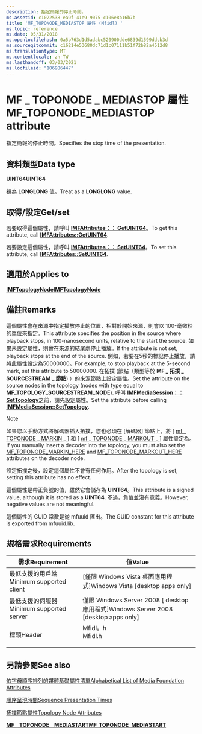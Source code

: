 ```yaml
---
description: 指定簡報的停止時間。
ms.assetid: c1022538-ea9f-41e9-9075-c106e8b16b7b
title: 'MF_TOPONODE_MEDIASTOP 屬性 (Mfidl) '
ms.topic: reference
ms.date: 05/31/2018
ms.openlocfilehash: 0a5b763d1d5adabc520900dde6839d1599ddcb3d
ms.sourcegitcommit: c16214e53680dc71d1c07111b51f72b82a4512d8
ms.translationtype: MT
ms.contentlocale: zh-TW
ms.lasthandoff: 03/03/2021
ms.locfileid: "106986447"
---
```

# <a name="mf_toponode_mediastop-attribute"></a><span data-ttu-id="5ce44-103">MF \_ TOPONODE \_ MEDIASTOP 屬性</span><span class="sxs-lookup"><span data-stu-id="5ce44-103">MF\_TOPONODE\_MEDIASTOP attribute</span></span>

<span data-ttu-id="5ce44-104">指定簡報的停止時間。</span><span class="sxs-lookup"><span data-stu-id="5ce44-104">Specifies the stop time of the presentation.</span></span>

## <a name="data-type"></a><span data-ttu-id="5ce44-105">資料類型</span><span class="sxs-lookup"><span data-stu-id="5ce44-105">Data type</span></span>

<span data-ttu-id="5ce44-106">**UINT64**</span><span class="sxs-lookup"><span data-stu-id="5ce44-106">**UINT64**</span></span>

<span data-ttu-id="5ce44-107">視為 **LONGLONG** 值。</span><span class="sxs-lookup"><span data-stu-id="5ce44-107">Treat as a **LONGLONG** value.</span></span>

## <a name="getset"></a><span data-ttu-id="5ce44-108">取得/設定</span><span class="sxs-lookup"><span data-stu-id="5ce44-108">Get/set</span></span>

<span data-ttu-id="5ce44-109">若要取得這個屬性，請呼叫 [**IMFAttributes：： GetUINT64**](/windows/desktop/api/mfobjects/nf-mfobjects-imfattributes-getuint64)。</span><span class="sxs-lookup"><span data-stu-id="5ce44-109">To get this attribute, call [**IMFAttributes::GetUINT64**](/windows/desktop/api/mfobjects/nf-mfobjects-imfattributes-getuint64).</span></span>

<span data-ttu-id="5ce44-110">若要設定這個屬性，請呼叫 [**IMFAttributes：： SetUINT64**](/windows/desktop/api/mfobjects/nf-mfobjects-imfattributes-setuint64)。</span><span class="sxs-lookup"><span data-stu-id="5ce44-110">To set this attribute, call [**IMFAttributes::SetUINT64**](/windows/desktop/api/mfobjects/nf-mfobjects-imfattributes-setuint64).</span></span>

## <a name="applies-to"></a><span data-ttu-id="5ce44-111">適用於</span><span class="sxs-lookup"><span data-stu-id="5ce44-111">Applies to</span></span>

[<span data-ttu-id="5ce44-112">**IMFTopologyNode**</span><span class="sxs-lookup"><span data-stu-id="5ce44-112">**IMFTopologyNode**</span></span>](/windows/desktop/api/mfidl/nn-mfidl-imftopologynode)

## <a name="remarks"></a><span data-ttu-id="5ce44-113">備註</span><span class="sxs-lookup"><span data-stu-id="5ce44-113">Remarks</span></span>

<span data-ttu-id="5ce44-114">這個屬性會在來源中指定播放停止的位置，相對於開始來源，則會以 100-毫微秒的單位來指定。</span><span class="sxs-lookup"><span data-stu-id="5ce44-114">This attribute specifies the position in the source where playback stops, in 100-nanosecond units, relative to the start the source.</span></span> <span data-ttu-id="5ce44-115">如果未設定屬性，則會在來源的結尾處停止播放。</span><span class="sxs-lookup"><span data-stu-id="5ce44-115">If the attribute is not set, playback stops at the end of the source.</span></span> <span data-ttu-id="5ce44-116">例如，若要在5秒的標記停止播放，請將此屬性設定為50000000。</span><span class="sxs-lookup"><span data-stu-id="5ce44-116">For example, to stop playback at the 5-second mark, set this attribute to 50000000.</span></span> <span data-ttu-id="5ce44-117">在拓撲 (節點（類型等於 **MF \_ 拓撲 \_ SOURCESTREAM \_ 節點**) ）的來源節點上設定屬性。</span><span class="sxs-lookup"><span data-stu-id="5ce44-117">Set the attribute on the source nodes in the topology (nodes with type equal to **MF\_TOPOLOGY\_SOURCESTREAM\_NODE**).</span></span> <span data-ttu-id="5ce44-118">呼叫 [**IMFMediaSession：： SetTopology**](/windows/desktop/api/mfidl/nf-mfidl-imfmediasession-settopology)之前，請先設定屬性。</span><span class="sxs-lookup"><span data-stu-id="5ce44-118">Set the attribute before calling [**IMFMediaSession::SetTopology**](/windows/desktop/api/mfidl/nf-mfidl-imfmediasession-settopology).</span></span>

> [!Note]  
> <span data-ttu-id="5ce44-119">如果您以手動方式將解碼器插入拓撲，您也必須在 [解碼器] 節點上，將 [ [mf \_ TOPONODE \_ MARKIN \_ ](mf-toponode-markin-here-attribute.md) ] 和 [ [mf \_ TOPONODE \_ MARKOUT \_ ](mf-toponode-markout-here-attribute.md) ] 屬性設定為。</span><span class="sxs-lookup"><span data-stu-id="5ce44-119">If you manually insert a decoder into the topology, you must also set the [MF\_TOPONODE\_MARKIN\_HERE](mf-toponode-markin-here-attribute.md) and [MF\_TOPONODE\_MARKOUT\_HERE](mf-toponode-markout-here-attribute.md) attributes on the decoder node.</span></span>

 

<span data-ttu-id="5ce44-120">設定拓撲之後，設定這個屬性不會有任何作用。</span><span class="sxs-lookup"><span data-stu-id="5ce44-120">After the topology is set, setting this attribute has no effect.</span></span>

<span data-ttu-id="5ce44-121">這個屬性是帶正負號的值，雖然它會儲存為 **UINT64**。</span><span class="sxs-lookup"><span data-stu-id="5ce44-121">This attribute is a signed value, although it is stored as a **UINT64**.</span></span> <span data-ttu-id="5ce44-122">不過，負值並沒有意義。</span><span class="sxs-lookup"><span data-stu-id="5ce44-122">However, negative values are not meaningful.</span></span>

<span data-ttu-id="5ce44-123">這個屬性的 GUID 常數是從 mfuuid 匯出。</span><span class="sxs-lookup"><span data-stu-id="5ce44-123">The GUID constant for this attribute is exported from mfuuid.lib.</span></span>

## <a name="requirements"></a><span data-ttu-id="5ce44-124">規格需求</span><span class="sxs-lookup"><span data-stu-id="5ce44-124">Requirements</span></span>



| <span data-ttu-id="5ce44-125">需求</span><span class="sxs-lookup"><span data-stu-id="5ce44-125">Requirement</span></span> | <span data-ttu-id="5ce44-126">值</span><span class="sxs-lookup"><span data-stu-id="5ce44-126">Value</span></span> |
|-------------------------------------|------------------------------------------------------------------------------------|
| <span data-ttu-id="5ce44-127">最低支援的用戶端</span><span class="sxs-lookup"><span data-stu-id="5ce44-127">Minimum supported client</span></span><br/> | <span data-ttu-id="5ce44-128">\[僅限 Windows Vista 桌面應用程式\]</span><span class="sxs-lookup"><span data-stu-id="5ce44-128">Windows Vista \[desktop apps only\]</span></span><br/>                                     |
| <span data-ttu-id="5ce44-129">最低支援的伺服器</span><span class="sxs-lookup"><span data-stu-id="5ce44-129">Minimum supported server</span></span><br/> | <span data-ttu-id="5ce44-130">僅限 Windows Server 2008 \[ desktop 應用程式\]</span><span class="sxs-lookup"><span data-stu-id="5ce44-130">Windows Server 2008 \[desktop apps only\]</span></span><br/>                               |
| <span data-ttu-id="5ce44-131">標頭</span><span class="sxs-lookup"><span data-stu-id="5ce44-131">Header</span></span><br/>                   | <dl> <span data-ttu-id="5ce44-132"><dt>Mfidl。h</dt></span><span class="sxs-lookup"><span data-stu-id="5ce44-132"><dt>Mfidl.h</dt></span></span> </dl> |



## <a name="see-also"></a><span data-ttu-id="5ce44-133">另請參閱</span><span class="sxs-lookup"><span data-stu-id="5ce44-133">See also</span></span>

<dl> <dt>

[<span data-ttu-id="5ce44-134">依字母順序排列的媒體基礎屬性清單</span><span class="sxs-lookup"><span data-stu-id="5ce44-134">Alphabetical List of Media Foundation Attributes</span></span>](alphabetical-list-of-media-foundation-attributes.md)
</dt> <dt>

[<span data-ttu-id="5ce44-135">順序呈現時間</span><span class="sxs-lookup"><span data-stu-id="5ce44-135">Sequence Presentation Times</span></span>](sequence-presentation-times.md)
</dt> <dt>

[<span data-ttu-id="5ce44-136">拓撲節點屬性</span><span class="sxs-lookup"><span data-stu-id="5ce44-136">Topology Node Attributes</span></span>](topology-node-attributes.md)
</dt> <dt>

[<span data-ttu-id="5ce44-137">**MF \_ TOPONODE \_ MEDIASTART**</span><span class="sxs-lookup"><span data-stu-id="5ce44-137">**MF\_TOPONODE\_MEDIASTART**</span></span>](mf-toponode-mediastart-attribute.md)
</dt> </dl>

 

 




